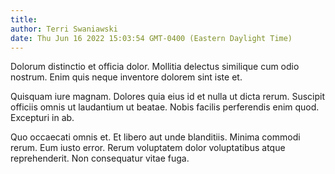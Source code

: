 ```yaml
---
title: 
author: Terri Swaniawski
date: Thu Jun 16 2022 15:03:54 GMT-0400 (Eastern Daylight Time)
---
```

Dolorum distinctio et officia dolor. Mollitia delectus similique cum odio nostrum. Enim quis neque inventore dolorem sint iste et.

 Quisquam iure magnam. Dolores quia eius id et nulla ut dicta rerum. Suscipit officiis omnis ut laudantium ut beatae. Nobis facilis perferendis enim quod. Excepturi in ab.

 Quo occaecati omnis et. Et libero aut unde blanditiis. Minima commodi rerum. Eum iusto error. Rerum voluptatem dolor voluptatibus atque reprehenderit. Non consequatur vitae fuga.